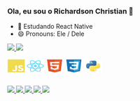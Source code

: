 ### Ola, eu sou o Richardson Christian 👋

- 🌱 Estudando React Native
- 😄 Pronouns: Ele / Dele


 <div>
  <a href="https://github.com/Chrisouza">
    <img height="180em" src="https://github-readme-stats.vercel.app/api?username=Chrisouza&show_icons=true&theme=dracula&include_all_commits=true&count_private=true"/>
    <img height="180em" src="https://github-readme-stats.vercel.app/api/top-langs/?username=Chrisouza&layout=compact&langs_count=7&theme=dracula"/>
  </a>
</div>

<div style="display: inline-block"><br>
  <img align="center" alt="Chrisouza-Js" height="30" width="40" src="https://raw.githubusercontent.com/devicons/devicon/master/icons/javascript/javascript-plain.svg">
  <img align="center" alt="Chrisouza-React" height="30" width="40" src="https://raw.githubusercontent.com/devicons/devicon/master/icons/react/react-original.svg">
  <img align="center" alt="Chrisouza-HTML" height="30" width="40" src="https://raw.githubusercontent.com/devicons/devicon/master/icons/html5/html5-original.svg">
  <img align="center" alt="Chrisouza-CSS" height="30" width="40" src="https://raw.githubusercontent.com/devicons/devicon/master/icons/css3/css3-original.svg">
  <img align="center" alt="Chrisouza-Python" height="30" width="40" src="https://raw.githubusercontent.com/devicons/devicon/master/icons/python/python-original.svg">
</div>

##

<div>
<a href="https://www.youtube.com/channel/UCGR0X4w2yfYuBJLAruiI4Eg" target="_blank">
    <img src="https://img.shields.io/badge/YouTube-FF0000?style=for-the-badge&logo=youtube&logoColor=white" />
</a>
<a href="https://www.instagram.com/richardson.csc/" target="_blank">
    <img src="https://img.shields.io/badge/-Instagram-%23E4405F?style=for-the-badge&logo=instagram&logoColor=white" />
</a>
<a href="https://www.twitch.tv/chrisouza" target="_blank">
    <img src="https://img.shields.io/badge/Twitch-9146FF?style=for-the-badge&logo=twitch&logoColor=white" />
</a>
<a href="mailto:rizinhof5@gmail.com">
    <img src="https://img.shields.io/badge/-Gmail-%23333?style=for-the-badge&logo=gmail&logoColor=white" />
</a>
<a href="https://www.linkedin.com/in/richardson-christian/" target="_blank">
    <img src="https://img.shields.io/badge/-LinkedIn-%230077B5?style=for-the-badge&logo=linkedin&logoColor=white" />
</a>
</div>